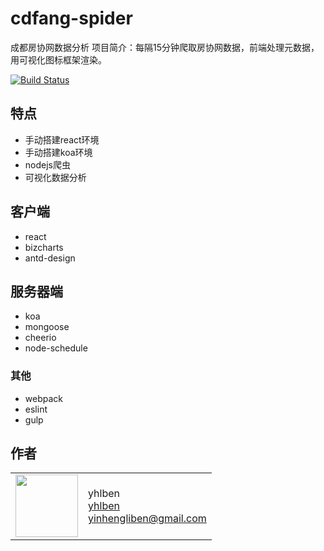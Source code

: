 # cdfang-spider

成都房协网数据分析
项目简介：每隔15分钟爬取房协网数据，前端处理元数据，用可视化图标框架渲染。

[![Build Status](https://www.travis-ci.org/yhlben/cdfang-spider.svg?branch=master)](https://www.travis-ci.org/yhlben/cdfang-spider)


## 特点
* 手动搭建react环境
* 手动搭建koa环境
* nodejs爬虫
* 可视化数据分析

## 客户端
* react
* bizcharts
* antd-design

## 服务器端
* koa
* mongoose
* cheerio
* node-schedule

### 其他
* webpack
* eslint
* gulp

## 作者

<table>
  <tr>
    <td>
      <img src="https://github.com/yhlben.png?s=100" width="100">
    </td>
    <td>
      yhlben<br />
      <a href="https://github.com/yhlben">yhlben</a><br />
      <a href="mailto:yinhengliben@gmail.com">yinhengliben@gmail.com</a><br />
    </td>
  </tr>
</table>
